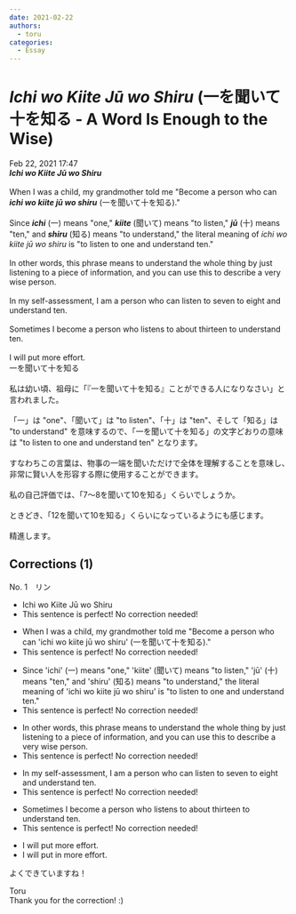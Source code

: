 ```yaml
---
date: 2021-02-22
authors:
  - toru
categories:
  - Essay
---
```


<h1 id="subject_show"><strong><em>Ichi wo Kiite Jū wo Shiru</strong></em> (一を聞いて十を知る - A Word Is Enough to the Wise)</h1>
<div class="date">Feb 22, 2021 17:47</div>
<div id="post"><div id="body_show_ori">
<strong><em>Ichi wo Kiite Jū wo Shiru</strong></em><br/><br/>When I was a child, my grandmother told me "Become a person who can <strong><em>ichi wo kiite jū wo shiru</em></strong> (一を聞いて十を知る)."<br/><br/>Since <strong><em>ichi</em></strong> (一) means "one," <strong><em>kiite</em></strong> (聞いて) means "to listen," <strong><em>jū</em></strong> (十) means "ten," and <strong><em>shiru</em></strong> (知る) means "to understand," the literal meaning of <em>ichi wo kiite jū wo shiru</em> is "to listen to one and understand ten."<br/><br/>In other words, this phrase means to understand the whole thing by just listening to a piece of information, and you can use this to describe a very wise person.<br/><br/>In my self-assessment, I am a person who can listen to seven to eight and understand ten.<br/><br/>Sometimes I become a person who listens to about thirteen to understand ten.<br/><br/>I will put more effort.
</div></div>

<!-- more -->

<div id="post_ja"><div id="body_show_mo">
一を聞いて十を知る<br/><br/>私は幼い頃、祖母に「『一を聞いて十を知る』ことができる人になりなさい」と言われました。<br/><br/>「一」は "one"、「聞いて」は "to listen"、「十」は "ten"、そして「知る」は "to understand" を意味するので、「一を聞いて十を知る」の文字どおりの意味は "to listen to one and understand ten" となります。<br/><br/>すなわちこの言葉は、物事の一端を聞いただけで全体を理解することを意味し、非常に賢い人を形容する際に使用することができます。<br/><br/>私の自己評価では、「7～8を聞いて10を知る」くらいでしょうか。<br/><br/>ときどき、「12を聞いて10を知る」くらいになっているようにも感じます。<br/><br/>精進します。
</div></div>

## Corrections (1)
<div id="block"><div class="first_name"> No. 1　<span class="just_name">リン</span></div><div id="block2">
<ul class="correction_field">
<li class="incorrect">Ichi wo Kiite Jū wo Shiru</li>
<li class="corrected perfect">This sentence is perfect! No correction needed!</li>
</ul>
<ul class="correction_field">
<li class="incorrect">When I was a child, my grandmother told me "Become a person who can 'ichi wo kiite jū wo shiru' (一を聞いて十を知る)."</li>
<li class="corrected perfect">This sentence is perfect! No correction needed!</li>
</ul>
<ul class="correction_field">
<li class="incorrect">Since 'ichi' (一) means "one," 'kiite' (聞いて) means "to listen," 'jū' (十) means "ten," and 'shiru' (知る) means "to understand," the literal meaning of 'ichi wo kiite jū wo shiru' is "to listen to one and understand ten."</li>
<li class="corrected perfect">This sentence is perfect! No correction needed!</li>
</ul>
<ul class="correction_field">
<li class="incorrect">In other words, this phrase means to understand the whole thing by just listening to a piece of information, and you can use this to describe a very wise person.</li>
<li class="corrected perfect">This sentence is perfect! No correction needed!</li>
</ul>
<ul class="correction_field">
<li class="incorrect">In my self-assessment, I am a person who can listen to seven to eight and understand ten.</li>
<li class="corrected perfect">This sentence is perfect! No correction needed!</li>
</ul>
<ul class="correction_field">
<li class="incorrect">Sometimes I become a person who listens to about thirteen to understand ten.</li>
<li class="corrected perfect">This sentence is perfect! No correction needed!</li>
</ul>
<ul class="correction_field">
<li class="incorrect">I will put more effort.</li>
<li class="corrected correct">
I will put <span class="f_blue">in</span> more effort.
</li>
</ul>
<p class="comment_small">
 よくできていますね！
</p>

</div><div class="name"><span class="just_name">Toru</span><br>
Thank you for the correction! :)
</div>
</div>

